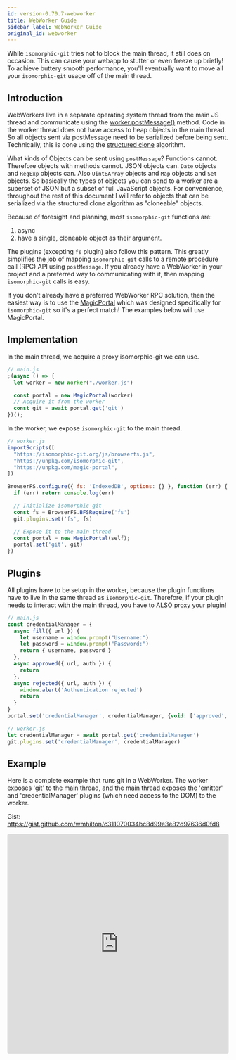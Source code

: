 ```yaml
---
id: version-0.70.7-webworker
title: WebWorker Guide
sidebar_label: WebWorker Guide
original_id: webworker
---
```


While `isomorphic-git` tries not to block the main thread, it still does on occasion.
This can cause your webapp to stutter or even freeze up briefly!
To achieve buttery smooth performance, you'll eventually want to move all your `isomorphic-git` usage off of the main thread.

## Introduction

WebWorkers live in a separate operating system thread from the main JS thread and communicate using the [worker.postMessage()](https://developer.mozilla.org/en-US/docs/Web/API/Worker/postMessage) method.
Code in the worker thread does not have access to heap objects in the main thread.
So all objects sent via postMessage need to be serialized before being sent.
Technically, this is done using the [structured clone](https://developer.mozilla.org/en-US/docs/Web/API/Web_Workers_API/Structured_clone_algorithm) algorithm.

What kinds of Objects can be sent using `postMessage`? Functions cannot. Therefore objects with methods cannot.
JSON objects can. `Date` objects and `RegExp` objects can. Also `Uint8Array` objects and `Map` objects and `Set` objects.
So basically the types of objects you can send to a worker are a superset of JSON but a subset of full JavaScript objects.
For convenience, throughout the rest of this document I will refer to objects that can be serialized via the structured clone algorithm as "cloneable" objects.

Because of foresight and planning, most `isomorphic-git` functions are:

1. async
2. have a single, cloneable object as their argument.

The plugins (excepting `fs` plugin) also follow this pattern.
This greatly simplifies the job of mapping `isomorphic-git` calls to a remote procedure call (RPC) API using `postMessage`.
If you already have a WebWorker in your project and a preferred way to communicating with it, then mapping `isomorphic-git` calls is easy.

If you don't already have a preferred WebWorker RPC solution, then the easiest way is to use the [MagicPortal](https://www.npmjs.com/package/magic-portal) which was designed specifically for `isomorphic-git` so it's a perfect match!
The examples below will use MagicPortal.

## Implementation

In the main thread, we acquire a proxy isomorphic-git we can use.

```js
// main.js
;(async () => {
  let worker = new Worker("./worker.js")

  const portal = new MagicPortal(worker)
  // Acquire it from the worker
  const git = await portal.get('git')
})();
```

In the worker, we expose `isomorphic-git` to the main thread.

```js
// worker.js
importScripts([
  "https://isomorphic-git.org/js/browserfs.js",
  "https://unpkg.com/isomorphic-git",
  "https://unpkg.com/magic-portal",
])

BrowserFS.configure({ fs: 'IndexedDB', options: {} }, function (err) {
  if (err) return console.log(err)

  // Initialize isomorphic-git
  const fs = BrowserFS.BFSRequire('fs')
  git.plugins.set('fs', fs)

  // Expose it to the main thread
  const portal = new MagicPortal(self);
  portal.set('git', git)
})
```

## Plugins

All plugins have to be setup in the worker, because the plugin functions have to live in the same thread as `isomorphic-git`.
Therefore, if your plugin needs to interact with the main thread, you have to ALSO proxy your plugin!

```js
// main.js
const credentialManager = {
  async fill({ url }) {
    let username = window.prompt("Username:")
    let password = window.prompt("Password:")
    return { username, password }
  },
  async approved({ url, auth }) {
    return
  },
  async rejected({ url, auth }) {
    window.alert('Authentication rejected')
    return
  }
}
portal.set('credentialManager', credentialManager, {void: ['approved', 'rejected']})

```

```js
// worker.js
let credentialManager = await portal.get('credentialManager')
git.plugins.set('credentialManager', credentialManager)
```

## Example

Here is a complete example that runs git in a WebWorker.
The worker exposes 'git' to the main thread, and the main thread exposes the 'emitter' and 'credentialManager' plugins (which need access to the DOM) to the worker.

Gist: https://gist.github.com/wmhilton/c311070034bc8d99e3e82d97636d0fd8

<iframe src="https://codesandbox.io/embed/kkpx6q162o?fontsize=13&module=%2Fworker.js" style="width:100%; height:500px; border:0; border-radius: 4px; overflow:hidden;" sandbox="allow-modals allow-forms allow-popups allow-scripts allow-same-origin"></iframe>

